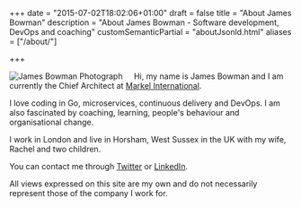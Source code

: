 +++
date = "2015-07-02T18:02:06+01:00"
draft = false
title = "About James Bowman"
description = "About James Bowman - Software development, DevOps and coaching"
customSemanticPartial = "aboutJsonld.html"
aliases = ["/about/"]

+++

<!--<div class="post-share-links">-->
<div style="float:left;margin-right:20px;">
<img src="/selfportraitBW.jpg" alt="James Bowman Photograph" class="pure-img" />
</div>
<div>
<p>
Hi, my name is James Bowman and I am currently the Chief Architect at <a href="http://www.markelinternational.com/">Markel International</a>.  
</p>
<p>
I love coding in Go, microservices, continuous delivery and DevOps. I am also fascinated by coaching, learning, people's behaviour and organisational change.
</p>
<p>
I work in London and live in Horsham, West Sussex in the UK with my wife, Rachel and two children.
</p>
<p>
You can contact me through <a href="https://twitter.com/JameseBowman">Twitter</a> or <a href="https://uk.linkedin.com/in/jamesedwardbowman">LinkedIn</a>.
</p>
<p>
All views expressed on this site are my own and do not necessarily represent those of the company I work for.
</p>
</div>
